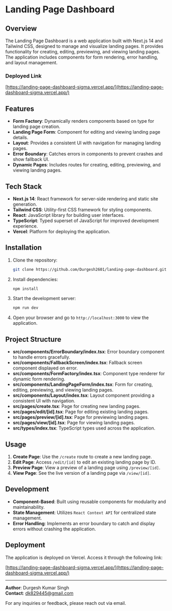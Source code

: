 # Landing Page Dashboard

## Overview

The Landing Page Dashboard is a web application built with Next.js 14 and Tailwind CSS, designed to manage and visualize landing pages. It provides functionality for creating, editing, previewing, and viewing landing pages. The application includes components for form rendering, error handling, and layout management.

### Deployed Link

[https://landing-page-dashboard-sigma.vercel.app/](https://landing-page-dashboard-sigma.vercel.app/)

## Features

- **Form Factory**: Dynamically renders components based on type for landing page creation.
- **Landing Page Form**: Component for editing and viewing landing page details.
- **Layout**: Provides a consistent UI with navigation for managing landing pages.
- **Error Boundary**: Catches errors in components to prevent crashes and show fallback UI.
- **Dynamic Pages**: Includes routes for creating, editing, previewing, and viewing landing pages.

## Tech Stack

- **Next.js 14**: React framework for server-side rendering and static site generation.
- **Tailwind CSS**: Utility-first CSS framework for styling components.
- **React**: JavaScript library for building user interfaces.
- **TypeScript**: Typed superset of JavaScript for improved development experience.
- **Vercel**: Platform for deploying the application.

## Installation

1. Clone the repository:

   ```bash
   git clone https://github.com/Durgesh2601/landing-page-dashboard.git
   ```

2. Install dependencies:

   ```bash
   npm install
   ```

3. Start the development server:

   ```bash
   npm run dev
   ```

4. Open your browser and go to `http://localhost:3000` to view the application.

## Project Structure

- **src/components/ErrorBoundary/index.tsx**: Error boundary component to handle errors gracefully.
- **src/components/FallbackScreen/index.tsx**: Fallback screen component displayed on error.
- **src/components/FormFactory/index.tsx**: Component type renderer for dynamic form rendering.
- **src/components/LandingPageForm/index.tsx**: Form for creating, editing, previewing, and viewing landing pages.
- **src/components/Layout/index.tsx**: Layout component providing a consistent UI with navigation.
- **src/pages/create.tsx**: Page for creating new landing pages.
- **src/pages/edit/[id].tsx**: Page for editing existing landing pages.
- **src/pages/preview/[id].tsx**: Page for previewing landing pages.
- **src/pages/view/[id].tsx**: Page for viewing landing pages.
- **src/types/index.tsx**: TypeScript types used across the application.

## Usage

1. **Create Page**: Use the `/create` route to create a new landing page.
2. **Edit Page**: Access `/edit/[id]` to edit an existing landing page by ID.
3. **Preview Page**: View a preview of a landing page using `/preview/[id]`.
4. **View Page**: See the live version of a landing page via `/view/[id]`.

## Development

- **Component-Based**: Built using reusable components for modularity and maintainability.
- **State Management**: Utilizes `React Context API` for centralized state management.
- **Error Handling**: Implements an error boundary to catch and display errors without crashing the application.

## Deployment

The application is deployed on Vercel. Access it through the following link:

[https://landing-page-dashboard-sigma.vercel.app/](https://landing-page-dashboard-sigma.vercel.app/)

---

**Author**: Durgesh Kumar Singh\
**Contact**: dk829445@gmail.com

For any inquiries or feedback, please reach out via email.
